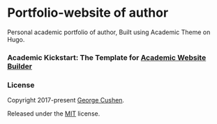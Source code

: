 # Portfolio-website of author

Personal academic portfolio of author, Built using Academic Theme on Hugo.


### Academic Kickstart: The Template for [Academic Website Builder](https://sourcethemes.com/academic/)


### License

Copyright 2017-present [George Cushen](https://georgecushen.com).

Released under the [MIT](https://github.com/sourcethemes/academic-kickstart/blob/master/LICENSE.md) license.
